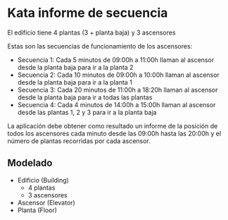 # Kata informe de secuencia

El edificio tiene 4 plantas (3 + planta baja) y 3 ascensores

Estas son las secuencias de funcionamiento de los ascensores:
* Secuencia 1: Cada 5 minutos de 09:00h a 11:00h llaman al ascensor desde la planta baja para ir a la planta 2
* Secuencia 2: Cada 10 minutos de 09:00h a 10:00h llaman al ascensor desde la planta baja para ir a la planta 1
* Secuencia 3: Cada 20 minutos de 11:00h a 18:20h llaman al ascensor desde la planta baja para ir a todas las plantas
* Secuencia 4: Cada 4 minutos de 14:00h a 15:00h llaman al ascensor desde las plantas 1, 2 y 3 para ir a la planta baja

La aplicación debe obtener como resultado un informe de la posición de todos
los ascensores cada minuto desde las 09:00h hasta las 20:00h y el número de
plantas recorridas por cada ascensor.

## Modelado

* Edificio (Building)
  * 4 plantas
  * 3 ascensores
* Ascensor (Elevator)
* Planta (Floor)

